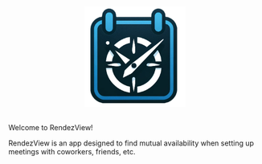 <p align="center"><img src="/public/logo.png" width='200' style="margin-top: 10px; margin-bottom: 15px;"></p>

Welcome to RendezView!

RendezView is an app designed to find mutual availability when setting up meetings with coworkers, friends, etc.